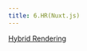 ```yaml
---
title: 6.HR(Nuxt.js)
---
```


[Hybrid Rendering](https://nuxt.com/docs/guide/concepts/rendering#hybrid-rendering)
